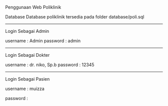 Penggunaan Web Poliklinik

Database
Database poliklinik tersedia pada folder database/poli.sql

---

Login Sebagai Admin

username : Admin
password : admin

---

Login Sebagai Dokter

username : dr. niko, Sp.b
password : 12345

---

Login Sebagai Pasien

username : muizza
            

password : 